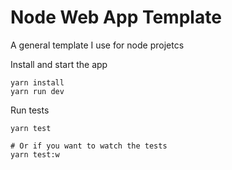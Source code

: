 # Node Web App Template

A general template I use for node projetcs



Install and start the app

```
yarn install
yarn run dev
```

Run tests

```
yarn test

# Or if you want to watch the tests
yarn test:w
```
